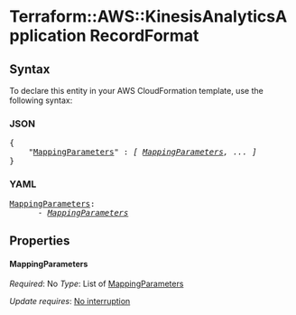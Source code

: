 # Terraform::AWS::KinesisAnalyticsApplication RecordFormat

## Syntax

To declare this entity in your AWS CloudFormation template, use the following syntax:

### JSON

<pre>
{
    "<a href="#mappingparameters" title="MappingParameters">MappingParameters</a>" : <i>[ <a href="recordformat-mappingparameters.md">MappingParameters</a>, ... ]</i>
}
</pre>

### YAML

<pre>
<a href="#mappingparameters" title="MappingParameters">MappingParameters</a>: <i>
      - <a href="recordformat-mappingparameters.md">MappingParameters</a></i>
</pre>

## Properties

#### MappingParameters

_Required_: No
_Type_: List of <a href="recordformat-mappingparameters.md">MappingParameters</a>

_Update requires_: [No interruption](https://docs.aws.amazon.com/AWSCloudFormation/latest/UserGuide/using-cfn-updating-stacks-update-behaviors.html#update-no-interrupt)

